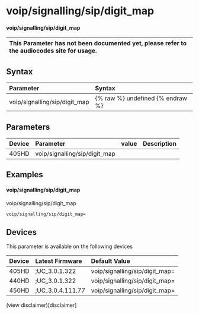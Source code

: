 ﻿---
description: voip/signalling/sip/digit_map
search:
    keywords: ['voip','signalling','sip','digit_map']
---

# voip/signalling/sip/digit_map

#### voip/signalling/sip/digit_map


| This Parameter has not been documented yet, please refer to the audiocodes site for usage.  |
| :--- |

## Syntax
| Parameter | Syntax |
| :--- | :--- |
|voip/signalling/sip/digit_map | {% raw %} undefined {% endraw %} |

## Parameters
|Device|Parameter|value|Description|
|:---|:---|:---|:---|
| 405HD | voip/signalling/sip/digit_map |  |  |

## Examples
#### voip/signalling/sip/digit_map

voip/signalling/sip/digit_map

```
voip/signalling/sip/digit_map=
```

## Devices
This parameter is available on the following devices

| Device | Latest Firmware | Default Value |
|:---|:---|:---|
| 405HD | ;UC_3.0.1.322 | voip/signalling/sip/digit_map= 
| 440HD | ;UC_3.0.1.322 | voip/signalling/sip/digit_map= 
| 450HD | ;UC_3.0.4.111.77 | voip/signalling/sip/digit_map= 

(view disclaimer)[disclaimer]
